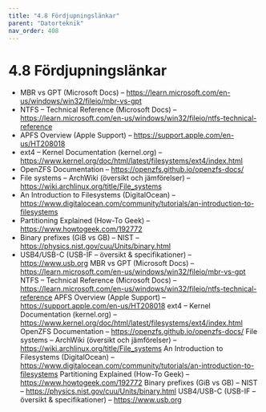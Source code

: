 ```yaml
---
title: "4.8 Fördjupningslänkar"
parent: "Datorteknik"
nav_order: 408
---
```


# 4.8 Fördjupningslänkar

- MBR vs GPT (Microsoft Docs) – https://learn.microsoft.com/en-us/windows/win32/fileio/mbr-vs-gpt
- NTFS – Technical Reference (Microsoft Docs) – https://learn.microsoft.com/en-us/windows/win32/fileio/ntfs-technical-reference
- APFS Overview (Apple Support) – https://support.apple.com/en-us/HT208018
- ext4 – Kernel Documentation (kernel.org) – https://www.kernel.org/doc/html/latest/filesystems/ext4/index.html
- OpenZFS Documentation – https://openzfs.github.io/openzfs-docs/
- File systems – ArchWiki (översikt och jämförelser) – https://wiki.archlinux.org/title/File_systems
- An Introduction to Filesystems (DigitalOcean) – https://www.digitalocean.com/community/tutorials/an-introduction-to-filesystems
- Partitioning Explained (How-To Geek) – https://www.howtogeek.com/192772
- Binary prefixes (GiB vs GB) – NIST – https://physics.nist.gov/cuu/Units/binary.html
- USB4/USB-C (USB-IF – översikt & specifikationer) – https://www.usb.org
MBR vs GPT (Microsoft Docs) – https://learn.microsoft.com/en-us/windows/win32/fileio/mbr-vs-gpt
NTFS – Technical Reference (Microsoft Docs) – https://learn.microsoft.com/en-us/windows/win32/fileio/ntfs-technical-reference
APFS Overview (Apple Support) – https://support.apple.com/en-us/HT208018
ext4 – Kernel Documentation (kernel.org) – https://www.kernel.org/doc/html/latest/filesystems/ext4/index.html
OpenZFS Documentation – https://openzfs.github.io/openzfs-docs/
File systems – ArchWiki (översikt och jämförelser) – https://wiki.archlinux.org/title/File_systems
An Introduction to Filesystems (DigitalOcean) – https://www.digitalocean.com/community/tutorials/an-introduction-to-filesystems
Partitioning Explained (How-To Geek) – https://www.howtogeek.com/192772
Binary prefixes (GiB vs GB) – NIST – https://physics.nist.gov/cuu/Units/binary.html
USB4/USB-C (USB-IF – översikt & specifikationer) – https://www.usb.org